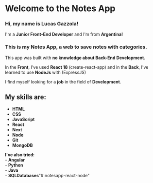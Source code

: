 # Welcome to the Notes App

### Hi, my name is Lucas Gazzola!

<p>I'm a <b>Junior Front-End Developer</b> and I'm from <b>Argentina!</b></p>

### This is my Notes App, a web to save notes with categories.

<p>This app was built with <b>no knowledge about Back-End Development</b>.

 In the <b>Front</b>, I've used <b>React 18</b> (create-react-app) and in the <b>Back</b>, I've learned to use <b>NodeJs</b> with (ExpressJS) 
</p>

<p>I find myself looking for a <b>job</b> in the field of <b>Development</b>.</p>

## My skills are:
 - <b>HTML</b><br>
 - <b>CSS</b><br>
 - <b>JavaScript</b><br>
 - <b>React</b><br>
 - <b>Next</b><br>
 - <b>Node</b><br>
 - <b>Git</b><br>
 - <b>MongoDB</b><br>



 <p><b>I've also tried:</b><br>
- <b>Angular</b><br>
- <b>Python</b><br>
- <b>Java</b><br>
- <b>SQLDatabases</b>"# notesapp-react-node" 
